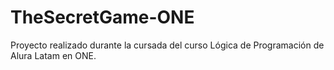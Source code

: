 # TheSecretGame-ONE
Proyecto realizado durante la cursada del curso Lógica de Programación de Alura Latam en ONE.
